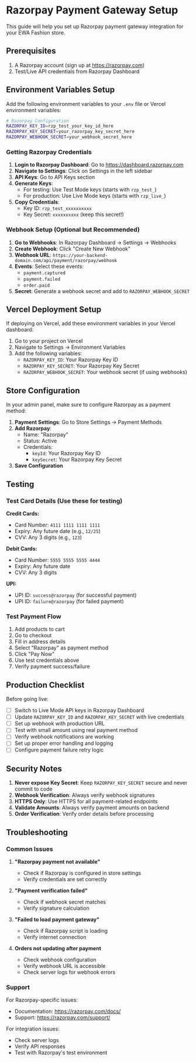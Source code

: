 # Razorpay Payment Gateway Setup

This guide will help you set up Razorpay payment gateway integration for your EWA Fashion store.

## Prerequisites

1. A Razorpay account (sign up at https://razorpay.com)
2. Test/Live API credentials from Razorpay Dashboard

## Environment Variables Setup

Add the following environment variables to your `.env` file or Vercel environment variables:

```bash
# Razorpay Configuration
RAZORPAY_KEY_ID=rzp_test_your_key_id_here
RAZORPAY_KEY_SECRET=your_razorpay_key_secret_here
RAZORPAY_WEBHOOK_SECRET=your_webhook_secret_here
```

### Getting Razorpay Credentials

1. **Login to Razorpay Dashboard**: Go to https://dashboard.razorpay.com
2. **Navigate to Settings**: Click on Settings in the left sidebar
3. **API Keys**: Go to API Keys section
4. **Generate Keys**: 
   - For testing: Use Test Mode keys (starts with `rzp_test_`)
   - For production: Use Live Mode keys (starts with `rzp_live_`)
5. **Copy Credentials**:
   - Key ID: `rzp_test_xxxxxxxxxx`
   - Key Secret: `xxxxxxxxxx` (keep this secret!)

### Webhook Setup (Optional but Recommended)

1. **Go to Webhooks**: In Razorpay Dashboard → Settings → Webhooks
2. **Create Webhook**: Click "Create New Webhook"
3. **Webhook URL**: `https://your-backend-domain.com/api/payment/razorpay/webhook`
4. **Events**: Select these events:
   - `payment.captured`
   - `payment.failed`
   - `order.paid`
5. **Secret**: Generate a webhook secret and add to `RAZORPAY_WEBHOOK_SECRET`

## Vercel Deployment Setup

If deploying on Vercel, add these environment variables in your Vercel dashboard:

1. Go to your project on Vercel
2. Navigate to Settings → Environment Variables
3. Add the following variables:
   - `RAZORPAY_KEY_ID`: Your Razorpay Key ID
   - `RAZORPAY_KEY_SECRET`: Your Razorpay Key Secret  
   - `RAZORPAY_WEBHOOK_SECRET`: Your webhook secret (if using webhooks)

## Store Configuration

In your admin panel, make sure to configure Razorpay as a payment method:

1. **Payment Settings**: Go to Store Settings → Payment Methods
2. **Add Razorpay**: 
   - Name: "Razorpay"
   - Status: Active
   - Credentials:
     - `keyId`: Your Razorpay Key ID
     - `keySecret`: Your Razorpay Key Secret
3. **Save Configuration**

## Testing

### Test Card Details (Use these for testing)

**Credit Cards:**
- Card Number: `4111 1111 1111 1111`
- Expiry: Any future date (e.g., `12/25`)
- CVV: Any 3 digits (e.g., `123`)

**Debit Cards:**
- Card Number: `5555 5555 5555 4444`
- Expiry: Any future date
- CVV: Any 3 digits

**UPI:**
- UPI ID: `success@razorpay` (for successful payment)
- UPI ID: `failure@razorpay` (for failed payment)

### Test Payment Flow

1. Add products to cart
2. Go to checkout
3. Fill in address details
4. Select "Razorpay" as payment method
5. Click "Pay Now"
6. Use test credentials above
7. Verify payment success/failure

## Production Checklist

Before going live:

- [ ] Switch to Live Mode API keys in Razorpay Dashboard
- [ ] Update `RAZORPAY_KEY_ID` and `RAZORPAY_KEY_SECRET` with live credentials
- [ ] Set up webhook with production URL
- [ ] Test with small amount using real payment method
- [ ] Verify webhook notifications are working
- [ ] Set up proper error handling and logging
- [ ] Configure payment failure retry logic

## Security Notes

1. **Never expose Key Secret**: Keep `RAZORPAY_KEY_SECRET` secure and never commit to code
2. **Webhook Verification**: Always verify webhook signatures
3. **HTTPS Only**: Use HTTPS for all payment-related endpoints
4. **Validate Amounts**: Always verify payment amounts on backend
5. **Order Verification**: Verify order details before processing

## Troubleshooting

### Common Issues

1. **"Razorpay payment not available"**
   - Check if Razorpay is configured in store settings
   - Verify credentials are set correctly

2. **"Payment verification failed"**
   - Check if webhook secret matches
   - Verify signature calculation

3. **"Failed to load payment gateway"**
   - Check if Razorpay script is loading
   - Verify internet connection

4. **Orders not updating after payment**
   - Check webhook configuration
   - Verify webhook URL is accessible
   - Check server logs for webhook errors

### Support

For Razorpay-specific issues:
- Documentation: https://razorpay.com/docs/
- Support: https://razorpay.com/support/

For integration issues:
- Check server logs
- Verify API responses
- Test with Razorpay's test environment











